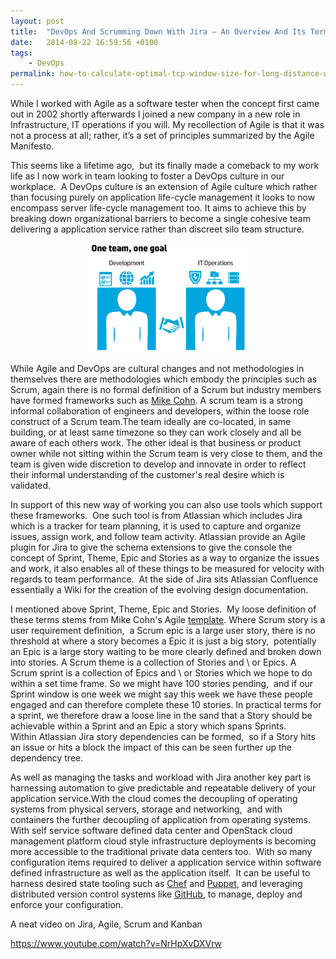 ```yaml
---
layout: post
title:  "DevOps And Scrumming Down With Jira – An Overview And Its Terminology Demystified"
date:   2014-08-22 16:59:56 +0100
tags:
    - DevOps
permalink: how-to-calculate-optimal-tcp-window-size-for-long-distance-wan-link
---
```

While I worked with Agile as a software tester when the concept first came out in 2002 shortly afterwards I joined a new company in a new role in Infrastructure, IT operations if you will. My recollection of Agile is that it was not a process at all; rather, it’s a set of principles summarized by the Agile Manifesto.

This seems like a lifetime ago,  but its finally made a comeback to my work life as I now work in team looking to foster a DevOps culture in our workplace.  A DevOps culture is an extension of Agile culture which rather than focusing purely on application life-cycle management it looks to now encompass server life-cycle management too. It aims to achieve this by breaking down organizational barriers to become a single cohesive team delivering a application service rather than discreet silo team structure.

<center><img src="/images/DevOps.png" width="50%"></center>

While Agile and DevOps are cultural changes and not methodologies in themselves there are methodologies which embody the principles such as Scrum, again there is no formal definition of a Scrum but industry members have formed frameworks such as <a href="http://www.mountaingoatsoftware.com/agile/scrum" target="_blank">Mike Cohn</a>. A scrum team is a strong informal collaboration of engineers and developers, within the loose role construct of a Scrum team.The team ideally are co-located, in same building, or at least same timezone so they can work closely and all be aware of each others work. The other ideal is that business or product owner while not sitting within the Scrum team is very close to them, and the team is given wide discretion to develop and innovate in order to reflect their informal understanding of the customer's real desire which is validated.

In support of this new way of working you can also use tools which support these frameworks.  One such tool is from Atlassian which includes Jira which is a tracker for team planning, it is used to capture and organize issues, assign work, and follow team activity. Atlassian provide an Agile plugin for Jira to give the schema extensions to give the console the concept of Sprint, Theme, Epic and Stories as a way to organize the issues and work, it also enables all of these things to be measured for velocity with regards to team performance.  At the side of Jira sits Atlassian Confluence essentially a Wiki for the creation of the evolving design documentation.

I mentioned above Sprint, Theme, Epic and Stories.  My loose definition of these terms stems from Mike Cohn's Agile <a href="http://www.mountaingoatsoftware.com/agile" target="_blank">template</a>. Where Scrum story is a user requirement definition,  a Scrum epic is a large user story, there is no threshold at where a story becomes a Epic it is just a big story,  potentially an Epic is a large story waiting to be more clearly defined and broken down into stories. A Scrum theme is a collection of Stories and \ or Epics. A Scrum sprint is a collection of Epics and \ or Stories which we hope to do within a set time frame. So we might have 100 stories pending,  and if our Sprint window is one week we might say this week we have these people engaged and can therefore complete these 10 stories. In practical terms for a sprint, we therefore draw a loose line in the sand that a Story should be achievable within a Sprint and an Epic a story which spans Sprints. Within Atlassian Jira story dependencies can be formed,  so if a Story hits an issue or hits a block the impact of this can be seen further up the dependency tree.

As well as managing the tasks and workload with Jira another key part is harnessing automation to give predictable and repeatable delivery of your application service.With the cloud comes the decoupling of operating systems from physical servers, storage and networking,  and with containers the further decoupling of application from operating systems. With self service software defined data center and OpenStack cloud management platform cloud style infrastructure deployments is becoming more accessible to the traditional private data centers too.  With so many configuration items required to deliver a application service within software defined infrastructure as well as the application itself.  It can be useful to harness desired state tooling such as <a href="https://www.chef.io/chef/" target="_blank">Chef</a> and <a href="http://puppetlabs.com/" target="_blank">Puppet</a>, and leveraging distributed version control systems like <a href="https://github.com/" target="_blank">GitHub</a>, to manage, deploy and enforce your configuration.

A neat video on Jira, Agile, Scrum and Kanban

https://www.youtube.com/watch?v=NrHpXvDXVrw